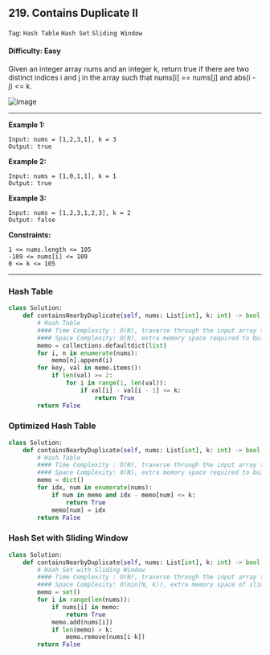 ## 219. Contains Duplicate II

```Tag```: ```Hash Table``` ```Hash Set``` ```Sliding Window```

#### Difficulty: Easy

Given an integer array nums and an integer k, return true if there are two distinct indices i and j in the array such that nums[i] == nums[j] and abs(i - j) <= k.

![image](https://user-images.githubusercontent.com/35042430/211743374-fec042b2-ac04-4eaa-8214-e5f2119d15f3.png)

---

__Example 1:__
```
Input: nums = [1,2,3,1], k = 3
Output: true
```

__Example 2:__
```
Input: nums = [1,0,1,1], k = 1
Output: true
```

__Example 3:__
```
Input: nums = [1,2,3,1,2,3], k = 2
Output: false
```

__Constraints:__
```
1 <= nums.length <= 105
-109 <= nums[i] <= 109
0 <= k <= 105
```

---

### Hash Table

```Python
class Solution:
    def containsNearbyDuplicate(self, nums: List[int], k: int) -> bool:
        # Hash Table
        #### Time Complexity : O(N), traverse through the input array to build the hash map
        #### Space Complexity: O(N), extra memory space required to build hash map
        memo = collections.defaultdict(list)
        for i, n in enumerate(nums):
            memo[n].append(i)
        for key, val in memo.items():
            if len(val) >= 2:
                for i in range(1, len(val)):
                    if val[i] - val[i - 1] <= k:
                        return True
        return False
```

### Optimized Hash Table

```Python
class Solution:
    def containsNearbyDuplicate(self, nums: List[int], k: int) -> bool:
        # Hash Table
        #### Time Complexity : O(N), traverse through the input array to build the hash map
        #### Space Complexity: O(N), extra memory space required to build hash map
        memo = dict()
        for idx, num in enumerate(nums):
            if num in memo and idx - memo[num] <= k:
                return True
            memo[num] = idx
        return False
```

### Hash Set with Sliding Window

```Python
class Solution:
    def containsNearbyDuplicate(self, nums: List[int], k: int) -> bool:
        # Hash Set with Sliding Window
        #### Time Complexity : O(N), traverse through the input array to do operations of search (O(1)), delete (O(1)) and insert (O(1))
        #### Space Complexity: O(min(N, k)), extra memory space of sliding window to build hash table
        memo = set()
        for i in range(len(nums)):
            if nums[i] in memo:
                return True
            memo.add(nums[i])
            if len(memo) > k:
                memo.remove(nums[i-k])
        return False
```
